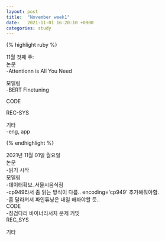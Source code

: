 ```yaml
---
layout: post
title:  "November week1"
date:   2021-11-01 16:20:10 +0900
categories: study
---
```





{% highlight ruby %}

11월 첫째 주:  
논문  
-Attentionn is All You Need  

모델링  
-BERT Finetuning   

CODE  

REC-SYS  

기타  
-eng, app



{% endhighlight %}

2021년 11월 01일 월요일  
논문  
-읽기 시작  
모델링  
-데이터확보_서울시음식점  
-cp949라서 좀 읽는 방식이 다름.. encoding='cp949' 추가해줘야함.  
-좀 달라져서 파인튜닝은 내일 해봐야할 듯..  
CODE  
-징검다리 바이너리서치 문제 커밋  
REC_SYS  

기타  









